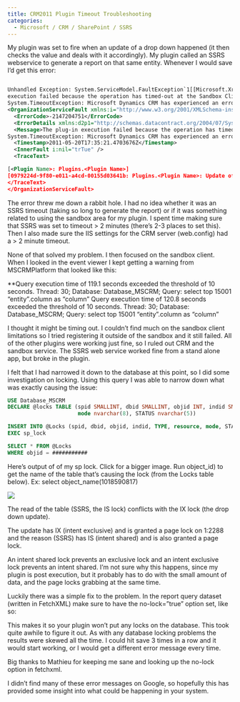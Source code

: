 ```yaml
---
title: CRM2011 Plugin Timeout Troubleshooting
categories:
  - Microsoft / CRM / SharePoint / SSRS
---
```



My plugin was set to fire when an update of a drop down happened (it then checks the value and deals with it accordingly). My plugin called an SSRS webservice to generate a report on that same entity. Whenever I would save I’d get this error:

```xml

Unhandled Exception: System.ServiceModel.FaultException`1[[Microsoft.Xrm.Sdk.OrganizationServiceFault, Microsoft.Xrm.Sdk, Version=5.0.0.0, Culture=neutral, PublicKeyToken=31bf3856ad364e35]]: The plug-in
execution failed because the operation has timed-out at the Sandbox Client.
System.TimeoutException: Microsoft Dynamics CRM has experienced an error. Reference number for administrators or support: #346A60DEDetail:
<OrganizationServiceFault xmlns:i="http://www.w3.org/2001/XMLSchema-instance" xmlns="http://schemas.microsoft.com/xrm/2011/Contracts">
  <ErrorCode>-2147204751</ErrorCode>
  <ErrorDetails xmlns:d2p1="http://schemas.datacontract.org/2004/07/System.Collections.Generic" />
  <Message>The plug-in execution failed because the operation has timed-out at the Sandbox Client.
System.TimeoutException: Microsoft Dynamics CRM has experienced an error. Reference number for administrators or support: #346A60DE</Message>
  <Timestamp>2011-05-20T17:35:21.4703676Z</Timestamp>
  <InnerFault i:nil="trTue" />
  <TraceText>

[<Plugin Name>: Plugins.<Plugin Name>]
[0979224d-9f80-e011-a4cd-00155d03641b: Plugins.<Plugin Name>: Update of <Entity Name>]
</TraceText>
</OrganizationServiceFault>
```

The error threw me down a rabbit hole. I had no idea whether it was an SSRS timeout (taking so long to generate the report) or if it was something related to using the sandbox area for my plugin. I spent time making sure that SSRS was set to timeout > 2 minutes (there’s 2-3 places to set this). Then I also made sure the IIS settings for the CRM server (web.config) had a > 2 minute timeout.

None of that solved my problem. I then focused on the sandbox client. When I looked in the event viewer I kept getting a warning from MSCRMPlatform that looked like this:

**Query execution time of 119.1 seconds exceeded the threshold of 10 seconds. Thread: 30; Database: Database_MSCRM; Query: select
top 15001 “entity”.column as “column”
Query execution time of 120.8 seconds exceeded the threshold of 10 seconds. Thread: 30; Database: Database_MSCRM; Query: select
top 15001 “entity”.column as “column”

I thought it might be timing out. I couldn’t find much on the sandbox client limitations so I tried registering it outside of the sandbox and it still failed. All of the other plugins were working just fine, so I ruled out CRM and the sandbox service. The SSRS web service worked fine from a stand alone app, but broke in the plugin.

I felt that I had narrowed it down to the database at this point, so I did some investigation on locking. Using this query I was able to narrow down what was exactly causing the issue:
```sql
USE Database_MSCRM
DECLARE @locks TABLE (spid SMALLINT, dbid SMALLINT, objid INT, indid SMALLINT, TYPE NCHAR(4), resource NCHAR(32),
                      mode nvarchar(8), STATUS nvarchar(5))

INSERT INTO @Locks (spid, dbid, objid, indid, TYPE, resource, mode, STATUS)
EXEC sp_lock

SELECT * FROM @Locks
WHERE objid = ###########
```

Here’s output of of my sp lock. Click for a bigger image. Run object\_id) to get the name of the table that’s causing the lock (from the Locks table below). Ex: select object\_name(1018590817)

![][2]

The read of the table (SSRS, the IS lock) conflicts with the IX lock (the drop down update).

The update has IX (intent exclusive) and is granted a page lock on 1:2288 and the reason (SSRS) has IS (intent shared) and is also granted a page lock.

An intent shared lock prevents an exclusive lock and an intent exclusive lock prevents an intent shared. I’m not sure why this happens, since my plugin is post execution, but it probably has to do with the small amount of data, and the page locks grabbing at the same time.

Luckily there was a simple fix to the problem. In the report query dataset (written in FetchXML) make sure to have the no-lock=”true” option set, like so:




This makes it so your plugin won’t put any locks on the database. This took quite awhile to figure it out. As with any database locking problems the results were skewed all the time. I could hit save 3 times in a row and it would start working, or I would get a different error message every time.

Big thanks to Mathieu for keeping me sane and looking up the no-lock option in fetchxml.

I didn’t find many of these error messages on Google, so hopefully this has provided some insight into what could be happening in your system.


 [2]: /assets/img/old/CRM2011_Lock.png